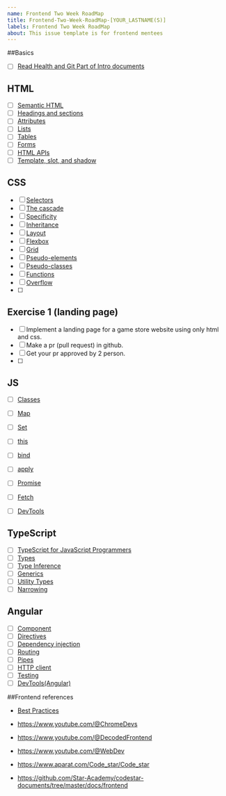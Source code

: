 ```yaml
---
name: Frontend Two Week RoadMap
title: Frontend-Two-Week-RoadMap-[YOUR_LASTNAME(S)]
labels: Frontend Two Week RoadMap
about: This issue template is for frontend mentees
---
```


##Basics
- [ ] [Read Health and Git Part of Intro documents](https://star-academy.github.io/codestar-documents/docs/intro)

## HTML
- [ ] [Semantic HTML](https://web.dev/learn/html/semantic-html)
- [ ] [Headings and sections](https://web.dev/learn/html/headings-and-sections)
- [ ] [Attributes](https://web.dev/learn/html/attributes)
- [ ] [Lists](https://web.dev/learn/html/lists)
- [ ] [Tables](https://web.dev/learn/html/tables)
- [ ] [Forms](https://web.dev/learn/html/forms)
- [ ] [HTML APIs](https://web.dev/learn/html/apis)
- [ ] [Template, slot, and shadow](https://web.dev/learn/html/template)

## CSS
- [ ] [Selectors](https://web.dev/learn/css/selectors)
- [ ] [The cascade](https://web.dev/learn/css/the-cascade)
- [ ] [Specificity](https://web.dev/learn/css/specificity)
- [ ] [Inheritance](https://web.dev/learn/css/inheritance)
- [ ] [Layout](https://web.dev/learn/css/layout)
- [ ] [Flexbox](https://web.dev/learn/css/flexbox)
- [ ] [Grid](https://web.dev/learn/css/grid)
- [ ] [Pseudo-elements](https://web.dev/learn/css/pseudo-elements)
- [ ] [Pseudo-classes](https://web.dev/learn/css/pseudo-classes)
- [ ] [Functions](https://web.dev/learn/css/functions)
- [ ] [Overflow](https://web.dev/learn/css/overflow)
- [ ] 
## Exercise 1 (landing page)
- [ ] Implement a landing page for a game store website using only html and css.
- [ ] Make a pr (pull request) in github.
- [ ] Get your pr approved by 2 person.
- [ ] 
## JS
- [ ] [Classes](https://developer.mozilla.org/en-US/docs/Web/JavaScript/Reference/Classes)
- [ ] [Map](https://developer.mozilla.org/en-US/docs/Web/JavaScript/Reference/Global_Objects/Map)
- [ ] [Set](https://developer.mozilla.org/en-US/docs/Web/JavaScript/Reference/Global_Objects/Set)
- [ ] [this](https://developer.mozilla.org/en-US/docs/Web/JavaScript/Reference/Operators/this)
- [ ] [bind](https://developer.mozilla.org/en-US/docs/Web/JavaScript/Reference/Global_Objects/Function/bind)
- [ ] [apply](https://developer.mozilla.org/en-US/docs/Web/JavaScript/Reference/Global_Objects/Function/apply)
- [ ] [Promise](https://developer.mozilla.org/en-US/docs/Web/JavaScript/Reference/Global_Objects/Promise)
- [ ] [Fetch](https://developer.mozilla.org/en-US/docs/Web/API/Fetch_API)
- [ ] [DevTools](https://developer.chrome.com/docs/devtools/overview/)


## TypeScript
- [ ] [TypeScript for JavaScript Programmers](https://www.typescriptlang.org/docs/handbook/typescript-in-5-minutes.html)
- [ ] [Types](https://www.typescriptlang.org/docs/handbook/2/everyday-types.html)
- [ ] [Type Inference](https://www.typescriptlang.org/docs/handbook/type-inference.html#handbook-content)
- [ ] [Generics](https://www.typescriptlang.org/docs/handbook/2/generics.html#hello-world-of-generics)
- [ ] [Utility Types](https://www.typescriptlang.org/docs/handbook/utility-types.html)
- [ ] [Narrowing](https://www.typescriptlang.org/docs/handbook/2/narrowing.html)

## Angular
- [ ] [Component](https://angular.dev/guide/components)
- [ ] [Directives](https://angular.dev/guide/directives)
- [ ] [Dependency injection](https://angular.dev/guide/di)
- [ ] [Routing](https://angular.dev/guide/routing)
- [ ] [Pipes](https://angular.dev/guide/pipes)
- [ ] [HTTP client](https://angular.dev/guide/http)
- [ ] [Testing](https://angular.dev/guide/testing)
- [ ] [DevTools(Angular)](https://angular.dev/tools/devtools)

##Frontend references 
- [Best Practices](https://roadmap.sh/best-practices/frontend-performance)

 - https://www.youtube.com/@ChromeDevs
 - https://www.youtube.com/@DecodedFrontend
 - https://www.youtube.com/@WebDev
- https://www.aparat.com/Code_star/Code_star
- https://github.com/Star-Academy/codestar-documents/tree/master/docs/frontend


